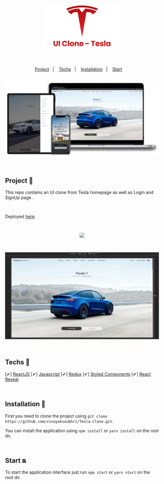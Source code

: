 <p align="center">
  <img src="public\images\transparentBanner.png" width="50%"/>
</p>

<br>

<div align="center" style="margin: 20px; text-align: center">

</div>

##

<p align="center">
  <a href="#project-star2">Project</a>&nbsp;&nbsp;&nbsp;|&nbsp;&nbsp;&nbsp;
  <a href="#techs-rocket">Techs</a>&nbsp;&nbsp;&nbsp;|&nbsp;&nbsp;&nbsp;
  <a href="#installation-wrench">Installation</a>&nbsp;&nbsp;&nbsp;|&nbsp;&nbsp;&nbsp;
  <a href="#start-on">Start</a>&nbsp;&nbsp;&nbsp;&nbsp;&nbsp;&nbsp;
 
</p>

##

<p align="center">
  <img src="public\images\banner.png"/>
</p>

<br>

## Project 🌟

This repo contains an UI clone from Tesla homepage as well as Login and SignUp page .

<br>

Deployed [here](tesla-clone-4f8b3.firebaseapp.com/).

<br>

<p align="center">
  <img src="public\images\tesla-1.gif"/>
</p>

<br>

<p align="center">
  <img src="public\images\tesla-2.gif"/>
</p>

<br>

## Techs 🚀

[✔] [ReactJS](https://reactjs.org)
[✔] [Javascript](https://developer.mozilla.org/en-US/docs/Web/JavaScript)
[✔] [Redux](https://redux.js.org/)
[✔] [Styled Components](https://styled-components.com/)
[✔] [React Reveal](https://www.react-reveal.com/)

<br>

## Installation 🔧

First you need to clone the project using `git clone https://github.com/vinayaksaubhri/Tesla-Clone.git`.

You can install the application using `npm install` or `yarn install` on the root dir.

<br>

## Start 🔛

To start the application interface just run `npm start` or `yarn start` on the root dir.

<br>
